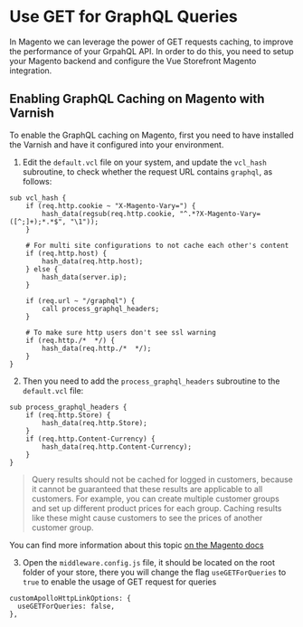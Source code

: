 # Use GET for GraphQL Queries

In Magento we can leverage the power of GET requests caching, to improve the performance of your GrpahQL API. In order to do this, you need to setup your Magento backend and configure the Vue Storefront Magento integration.

## Enabling GraphQL Caching on Magento with Varnish

To enable the GraphQL caching on Magento, first you need to have installed the Varnish and have it configured into your environment.

1. Edit the `default.vcl` file on your system, and update the `vcl_hash` subroutine, to check whether the request URL contains `graphql`, as follows:

```
sub vcl_hash {
    if (req.http.cookie ~ "X-Magento-Vary=") {
        hash_data(regsub(req.http.cookie, "^.*?X-Magento-Vary=([^;]+);*.*$", "\1"));
    }

    # For multi site configurations to not cache each other's content
    if (req.http.host) {
        hash_data(req.http.host);
    } else {
        hash_data(server.ip);
    }

    if (req.url ~ "/graphql") {
        call process_graphql_headers;
    }

    # To make sure http users don't see ssl warning
    if (req.http./*  */) {
        hash_data(req.http./*  */);
    }
}
```

2. Then you need to add the `process_graphql_headers` subroutine to the `default.vcl` file:

```
sub process_graphql_headers {
    if (req.http.Store) {
        hash_data(req.http.Store);
    }
    if (req.http.Content-Currency) {
        hash_data(req.http.Content-Currency);
    }
}
```

> Query results should not be cached for logged in customers, because it cannot be guaranteed that these results are applicable to all customers. For example, you can create multiple customer groups and set up different product prices for each group. Caching results like these might cause customers to see the prices of another customer group.

You can find more information about this topic [on the Magento docs](https://devdocs.magento.com/guides/v2.4/graphql/caching.html#caching-with-varnish)

3. Open the `middleware.config.js` file, it should be located on the root folder of your store, there you will change the flag `useGETForQueries` to `true` to enable the usage of GET request for queries

```
customApolloHttpLinkOptions: {
  useGETForQueries: false,
},
```
